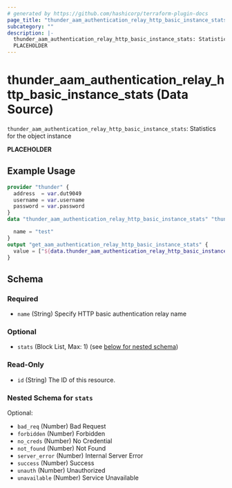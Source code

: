 ```yaml
---
# generated by https://github.com/hashicorp/terraform-plugin-docs
page_title: "thunder_aam_authentication_relay_http_basic_instance_stats Data Source - terraform-provider-thunder"
subcategory: ""
description: |-
  thunder_aam_authentication_relay_http_basic_instance_stats: Statistics for the object instance
  PLACEHOLDER
---
```


# thunder_aam_authentication_relay_http_basic_instance_stats (Data Source)

`thunder_aam_authentication_relay_http_basic_instance_stats`: Statistics for the object instance

__PLACEHOLDER__

## Example Usage

```terraform
provider "thunder" {
  address  = var.dut9049
  username = var.username
  password = var.password
}
data "thunder_aam_authentication_relay_http_basic_instance_stats" "thunder_aam_authentication_relay_http_basic_instance_stats" {

  name = "test"
}
output "get_aam_authentication_relay_http_basic_instance_stats" {
  value = ["${data.thunder_aam_authentication_relay_http_basic_instance_stats.thunder_aam_authentication_relay_http_basic_instance_stats}"]
}
```

<!-- schema generated by tfplugindocs -->
## Schema

### Required

- `name` (String) Specify HTTP basic authentication relay name

### Optional

- `stats` (Block List, Max: 1) (see [below for nested schema](#nestedblock--stats))

### Read-Only

- `id` (String) The ID of this resource.

<a id="nestedblock--stats"></a>
### Nested Schema for `stats`

Optional:

- `bad_req` (Number) Bad Request
- `forbidden` (Number) Forbidden
- `no_creds` (Number) No Credential
- `not_found` (Number) Not Found
- `server_error` (Number) Internal Server Error
- `success` (Number) Success
- `unauth` (Number) Unauthorized
- `unavailable` (Number) Service Unavailable



